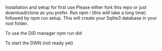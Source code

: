 Installation and setup for first use
Please either fork this repo or just download/clone as you prefer. Run npm i (this willl take a long time)
followed by npm run setup. This will create your Sqlite3 database in your root folder.

To use the DID manager
npm run did

To start the DWN
(not ready yet)